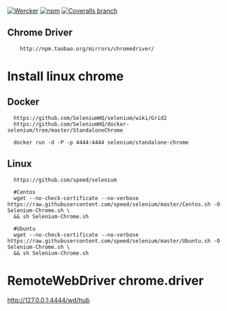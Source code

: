 
[![Wercker](https://img.shields.io/wercker/ci/wercker/docs.svg?maxAge=2592000)](https://github.com/speed/newcrawler-plugin-urlfetch-chrome)
[![npm](https://img.shields.io/npm/dm/localeval.svg?maxAge=2592000)](https://github.com/speed/newcrawler-plugin-urlfetch-chrome)
[![Coveralls branch](https://img.shields.io/coveralls/jekyll/jekyll/master.svg?maxAge=2592000)](https://github.com/speed/newcrawler-plugin-urlfetch-chrome)

## Chrome Driver
```
    http://npm.taobao.org/mirrors/chromedriver/
```
# Install linux chrome

## Docker
```
  https://github.com/SeleniumHQ/selenium/wiki/Grid2
  https://github.com/SeleniumHQ/docker-selenium/tree/master/StandaloneChrome

  docker run -d -P -p 4444:4444 selenium/standalone-chrome
```

## Linux
```
  https://github.com/speed/selenium
  
  #Centos
  wget --no-check-certificate --no-verbose https://raw.githubusercontent.com/speed/selenium/master/Centos.sh -O Selenium-Chrome.sh \
  && sh Selenium-Chrome.sh
  
  #Ubuntu
  wget --no-check-certificate --no-verbose https://raw.githubusercontent.com/speed/selenium/master/Ubuntu.sh -O Selenium-Chrome.sh \
  && sh Selenium-Chrome.sh
```

# RemoteWebDriver chrome.driver

  http://127.0.0.1:4444/wd/hub



